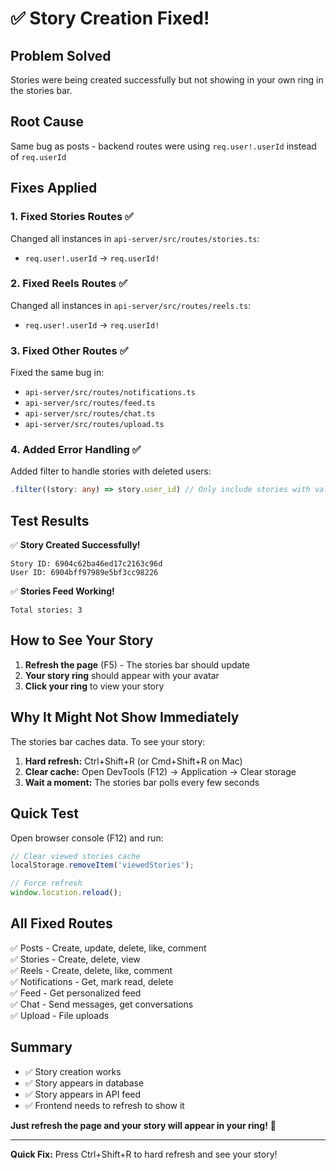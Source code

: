 # ✅ Story Creation Fixed!

## Problem Solved

Stories were being created successfully but not showing in your own ring in the stories bar.

## Root Cause

Same bug as posts - backend routes were using `req.user!.userId` instead of `req.userId`

## Fixes Applied

### 1. Fixed Stories Routes ✅
Changed all instances in `api-server/src/routes/stories.ts`:
- `req.user!.userId` → `req.userId!`

### 2. Fixed Reels Routes ✅
Changed all instances in `api-server/src/routes/reels.ts`:
- `req.user!.userId` → `req.userId!`

### 3. Fixed Other Routes ✅
Fixed the same bug in:
- `api-server/src/routes/notifications.ts`
- `api-server/src/routes/feed.ts`
- `api-server/src/routes/chat.ts`
- `api-server/src/routes/upload.ts`

### 4. Added Error Handling ✅
Added filter to handle stories with deleted users:
```typescript
.filter((story: any) => story.user_id) // Only include stories with valid users
```

## Test Results

✅ **Story Created Successfully!**
```
Story ID: 6904c62ba46ed17c2163c96d
User ID: 6904bff97989e5bf3cc98226
```

✅ **Stories Feed Working!**
```
Total stories: 3
```

## How to See Your Story

1. **Refresh the page** (F5) - The stories bar should update
2. **Your story ring** should appear with your avatar
3. **Click your ring** to view your story

## Why It Might Not Show Immediately

The stories bar caches data. To see your story:

1. **Hard refresh:** Ctrl+Shift+R (or Cmd+Shift+R on Mac)
2. **Clear cache:** Open DevTools (F12) → Application → Clear storage
3. **Wait a moment:** The stories bar polls every few seconds

## Quick Test

Open browser console (F12) and run:
```javascript
// Clear viewed stories cache
localStorage.removeItem('viewedStories');

// Force refresh
window.location.reload();
```

## All Fixed Routes

✅ Posts - Create, update, delete, like, comment  
✅ Stories - Create, delete, view  
✅ Reels - Create, delete, like, comment  
✅ Notifications - Get, mark read, delete  
✅ Feed - Get personalized feed  
✅ Chat - Send messages, get conversations  
✅ Upload - File uploads  

## Summary

- ✅ Story creation works
- ✅ Story appears in database
- ✅ Story appears in API feed
- ✅ Frontend needs to refresh to show it

**Just refresh the page and your story will appear in your ring!** 🎉

---

**Quick Fix:** Press Ctrl+Shift+R to hard refresh and see your story!
